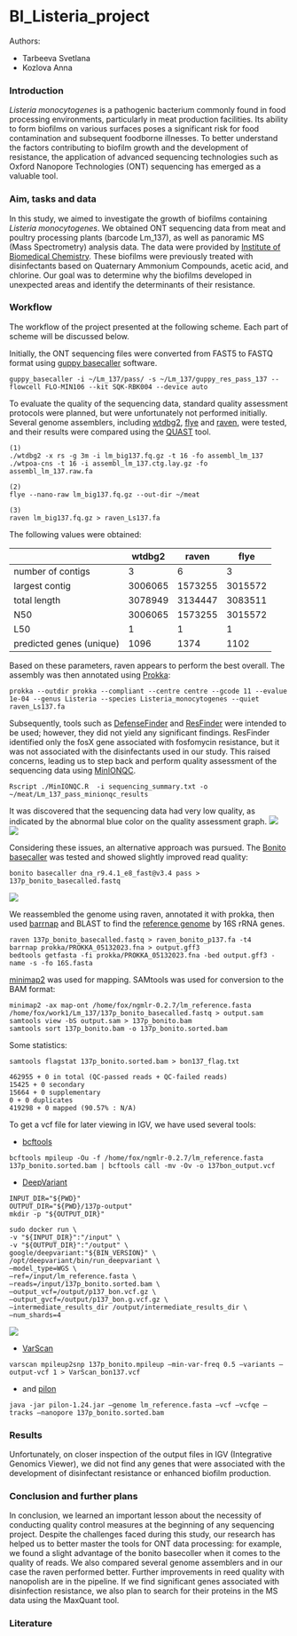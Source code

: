 # BI_Listeria_project
Authors: 
- Tarbeeva Svetlana
- Kozlova Anna

### Introduction
*Listeria monocytogenes* is a pathogenic bacterium commonly found in food processing environments, particularly in meat production facilities. Its ability to form biofilms on various surfaces poses a significant risk for food contamination and subsequent foodborne illnesses. To better understand the factors contributing to biofilm growth and the development of resistance, the application of advanced sequencing technologies such as Oxford Nanopore Technologies (ONT) sequencing has emerged as a valuable tool. 

### Aim, tasks and data
In this study, we aimed to investigate the growth of biofilms containing *Listeria monocytogenes*. We obtained ONT sequencing data from meat and poultry processing plants (barcode Lm_137), as well as panoramic MS (Mass Spectrometry) analysis data. The data were provided by [Institute of Biomedical Chemistry](https://www.ibmc.msk.ru/). These biofilms were previously treated with disinfectants based on Quaternary Ammonium Compounds, acetic acid, and chlorine. Our goal was to determine why the biofilms developed in unexpected areas and identify the determinants of their resistance.

### Workflow
The workflow of the project presented at the following scheme. Each part of scheme will be discussed below.

Initially, the ONT sequencing files were converted from FAST5 to FASTQ format using [guppy basecaller](https://timkahlke.github.io/LongRead_tutorials/BS_G.html) software. 
```
guppy_basecaller -i ~/Lm_137/pass/ -s ~/Lm_137/guppy_res_pass_137 --flowcell FLO-MIN106 --kit SQK-RBK004 --device auto
```
To evaluate the quality of the sequencing data, standard quality assessment protocols were planned, but were unfortunately not performed initially. 
Several genome assemblers, including [wtdbg2](https://github.com/ruanjue/wtdbg2), [flye](https://github.com/fenderglass/Flye) and [raven](https://github.com/lbcb-sci/raven), were tested, and their results were compared using the [QUAST](https://github.com/ablab/quast) tool.

```
(1)
./wtdbg2 -x rs -g 3m -i lm_big137.fq.gz -t 16 -fo assembl_lm_137
./wtpoa-cns -t 16 -i assembl_lm_137.ctg.lay.gz -fo assembl_lm_137.raw.fa

(2)
flye --nano-raw lm_big137.fq.gz --out-dir ~/meat

(3)
raven lm_big137.fq.gz > raven_Ls137.fa
```
The following values were obtained:

|                          | wtdbg2  | raven   | flye    |
|--------------------------|---------|---------|---------|
| number of contigs        | 3       | 6       | 3       |
| largest contig           | 3006065 | 1573255 | 3015572 |
| total length             | 3078949 | 3134447 | 3083511 |
| N50                      | 3006065 | 1573255 | 3015572 |
| L50                      | 1       | 1       | 1       |
| predicted genes (unique) | 1096    | 1374    | 1102    |

Based on these parameters, raven appears to perform the best overall. The assembly was then annotated using [Prokka](https://github.com/tseemann/prokka):

```
prokka --outdir prokka --compliant --centre centre --gcode 11 --evalue 1e-04 --genus Listeria --species Listeria_monocytogenes --quiet raven_Ls137.fa
```
Subsequently, tools such as [DefenseFinder](https://defense-finder.mdmparis-lab.com/) and [ResFinder](https://github.com/cadms/resfinder) were intended to be used; however, they did not yield any significant findings. ResFinder identified only the fosX gene associated with fosfomycin resistance, but it was not associated with the disinfectants used in our study. This raised concerns, leading us to step back and perform quality assessment of the sequencing data using [MinIONQC](https://github.com/roblanf/minion_qc).

```
Rscript ./MinIONQC.R  -i sequencing_summary.txt -o ~/meat/Lm_137_pass_minionqc_results 
```

It was discovered that the sequencing data had very low quality, as indicated by the abnormal blue color on the quality assessment graph.
![](Quality1.png)
![](Quality2.png)

Considering these issues, an alternative approach was pursued. The [Bonito basecaller](https://github.com/nanoporetech/bonito) was tested and showed slightly improved read quality:

```
bonito basecaller dna_r9.4.1_e8_fast@v3.4 pass > 137p_bonito_basecalled.fastq
```
![](MeanQ.png)

We reassembled the genome using raven, annotated it with prokka, then used [barrnap](https://github.com/tseemann/barrnap) and BLAST to find the [reference genome](https://www.ncbi.nlm.nih.gov/genome/159?genome_assembly_id=159660) by 16S rRNA genes.
```
raven 137p_bonito_basecalled.fastq > raven_bonito_p137.fa -t4
barrnap prokka/PROKKA_05132023.fna > output.gff3
bedtools getfasta -fi prokka/PROKKA_05132023.fna -bed output.gff3 -name -s -fo 16S.fasta
```
 
[minimap2](https://github.com/lh3/minimap2) was used for mapping. SAMtools was used for conversion to the BAM format:
```
minimap2 -ax map-ont /home/fox/ngmlr-0.2.7/lm_reference.fasta /home/fox/work1/Lm_137/137p_bonito_basecalled.fastq > output.sam
samtools view -bS output.sam > 137p_bonito.bam
samtools sort 137p_bonito.bam -o 137p_bonito.sorted.bam
```
Some statistics:
```
samtools flagstat 137p_bonito.sorted.bam > bon137_flag.txt

462955 + 0 in total (QC-passed reads + QC-failed reads)
15425 + 0 secondary
15664 + 0 supplementary
0 + 0 duplicates
419298 + 0 mapped (90.57% : N/A)
```
To get a vcf file for later viewing in IGV, we have used several tools:

- [bcftools](https://samtools.github.io/bcftools/bcftools.html)
```
bcftools mpileup -Ou -f /home/fox/ngmlr-0.2.7/lm_reference.fasta 137p_bonito.sorted.bam | bcftools call -mv -Ov -o 137bon_output.vcf
```
- [DeepVariant](https://github.com/google/deepvariant)
```
INPUT_DIR="${PWD}"
OUTPUT_DIR="${PWD}/137p-output"
mkdir -p "${OUTPUT_DIR}"

sudo docker run \
-v "${INPUT_DIR}":"/input" \
-v "${OUTPUT_DIR}":"/output" \
google/deepvariant:"${BIN_VERSION}" \
/opt/deepvariant/bin/run_deepvariant \
—model_type=WGS \
—ref=/input/lm_reference.fasta \
—reads=/input/137p_bonito.sorted.bam \
—output_vcf=/output/p137_bon.vcf.gz \
—output_gvcf=/output/p137_bon.g.vcf.gz \
—intermediate_results_dir /output/intermediate_results_dir \
—num_shards=4
```
![](DV.png)

- [VarScan](http://dkoboldt.github.io/varscan/)
```
varscan mpileup2snp 137p_bonito.mpileup —min-var-freq 0.5 —variants —output-vcf 1 > VarScan_bon137.vcf
```
- and [pilon](https://github.com/broadinstitute/pilon)
```
java -jar pilon-1.24.jar —genome lm_reference.fasta —vcf —vcfqe —tracks —nanopore 137p_bonito.sorted.bam
```

### Results
Unfortunately, on closer inspection of the output files in IGV (Integrative Genomics Viewer), we did not find any genes that were associated with the development of disinfectant resistance or enhanced biofilm production. 

### Conclusion and further plans
In conclusion, we learned an important lesson about the necessity of conducting quality control measures at the beginning of any sequencing project. Despite the challenges faced during this study, our research has helped us to better master the tools for ONT data processing: for example, we found a slight advantage of the bonito basecoller when it comes to the quality of reads.  We also compared several genome assemblers and in our case the raven performed better.
Further improvements in reed quality with nanopolish are in the pipeline. If we find significant genes associated with disinfection resistance, we also plan to search for their proteins in the MS data using the MaxQuant tool. 

### Literature
